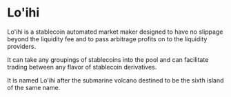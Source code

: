 # Lo'ihi
Lo'ihi is a stablecoin automated market maker designed to have no slippage beyond the liquidity fee and to pass arbitrage profits on to the liquidity providers.

It can take any groupings of stablecoins into the pool and can facilitate trading between any flavor of stablecoin derivatives.

It is named Lo'ihi after the submarine volcano destined to be the sixth island of the same name.
